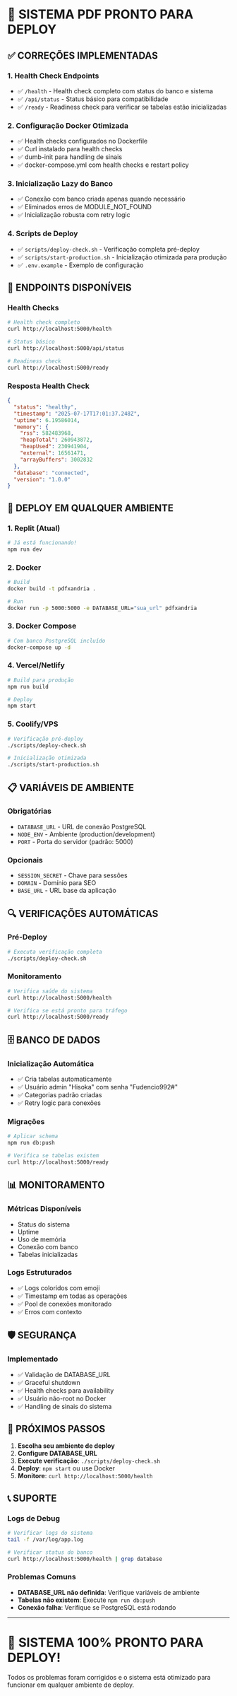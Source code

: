 # 🚀 SISTEMA PDF PRONTO PARA DEPLOY

## ✅ CORREÇÕES IMPLEMENTADAS

### 1. **Health Check Endpoints**
- ✅ `/health` - Health check completo com status do banco e sistema
- ✅ `/api/status` - Status básico para compatibilidade
- ✅ `/ready` - Readiness check para verificar se tabelas estão inicializadas

### 2. **Configuração Docker Otimizada**
- ✅ Health checks configurados no Dockerfile
- ✅ Curl instalado para health checks
- ✅ dumb-init para handling de sinais
- ✅ docker-compose.yml com health checks e restart policy

### 3. **Inicialização Lazy do Banco**
- ✅ Conexão com banco criada apenas quando necessário
- ✅ Eliminados erros de MODULE_NOT_FOUND
- ✅ Inicialização robusta com retry logic

### 4. **Scripts de Deploy**
- ✅ `scripts/deploy-check.sh` - Verificação completa pré-deploy
- ✅ `scripts/start-production.sh` - Inicialização otimizada para produção
- ✅ `.env.example` - Exemplo de configuração

## 🔧 ENDPOINTS DISPONÍVEIS

### Health Checks
```bash
# Health check completo
curl http://localhost:5000/health

# Status básico
curl http://localhost:5000/api/status

# Readiness check
curl http://localhost:5000/ready
```

### Resposta Health Check
```json
{
  "status": "healthy",
  "timestamp": "2025-07-17T17:01:37.248Z",
  "uptime": 6.19586014,
  "memory": {
    "rss": 582483968,
    "heapTotal": 260943872,
    "heapUsed": 230941904,
    "external": 16561471,
    "arrayBuffers": 3002832
  },
  "database": "connected",
  "version": "1.0.0"
}
```

## 🚀 DEPLOY EM QUALQUER AMBIENTE

### 1. **Replit (Atual)**
```bash
# Já está funcionando!
npm run dev
```

### 2. **Docker**
```bash
# Build
docker build -t pdfxandria .

# Run
docker run -p 5000:5000 -e DATABASE_URL="sua_url" pdfxandria
```

### 3. **Docker Compose**
```bash
# Com banco PostgreSQL incluído
docker-compose up -d
```

### 4. **Vercel/Netlify**
```bash
# Build para produção
npm run build

# Deploy
npm start
```

### 5. **Coolify/VPS**
```bash
# Verificação pré-deploy
./scripts/deploy-check.sh

# Inicialização otimizada
./scripts/start-production.sh
```

## 📋 VARIÁVEIS DE AMBIENTE

### Obrigatórias
- `DATABASE_URL` - URL de conexão PostgreSQL
- `NODE_ENV` - Ambiente (production/development)
- `PORT` - Porta do servidor (padrão: 5000)

### Opcionais
- `SESSION_SECRET` - Chave para sessões
- `DOMAIN` - Domínio para SEO
- `BASE_URL` - URL base da aplicação

## 🔍 VERIFICAÇÕES AUTOMÁTICAS

### Pré-Deploy
```bash
# Executa verificação completa
./scripts/deploy-check.sh
```

### Monitoramento
```bash
# Verifica saúde do sistema
curl http://localhost:5000/health

# Verifica se está pronto para tráfego
curl http://localhost:5000/ready
```

## 🗄️ BANCO DE DADOS

### Inicialização Automática
- ✅ Cria tabelas automaticamente
- ✅ Usuário admin "Hisoka" com senha "Fudencio992#"
- ✅ Categorias padrão criadas
- ✅ Retry logic para conexões

### Migrações
```bash
# Aplicar schema
npm run db:push

# Verifica se tabelas existem
curl http://localhost:5000/ready
```

## 📊 MONITORAMENTO

### Métricas Disponíveis
- Status do sistema
- Uptime
- Uso de memória
- Conexão com banco
- Tabelas inicializadas

### Logs Estruturados
- ✅ Logs coloridos com emoji
- ✅ Timestamp em todas as operações
- ✅ Pool de conexões monitorado
- ✅ Erros com contexto

## 🛡️ SEGURANÇA

### Implementado
- ✅ Validação de DATABASE_URL
- ✅ Graceful shutdown
- ✅ Health checks para availability
- ✅ Usuário não-root no Docker
- ✅ Handling de sinais do sistema

## 🎯 PRÓXIMOS PASSOS

1. **Escolha seu ambiente de deploy**
2. **Configure DATABASE_URL**
3. **Execute verificação**: `./scripts/deploy-check.sh`
4. **Deploy**: `npm start` ou use Docker
5. **Monitore**: `curl http://localhost:5000/health`

## 📞 SUPORTE

### Logs de Debug
```bash
# Verificar logs do sistema
tail -f /var/log/app.log

# Verificar status do banco
curl http://localhost:5000/health | grep database
```

### Problemas Comuns
- **DATABASE_URL não definida**: Verifique variáveis de ambiente
- **Tabelas não existem**: Execute `npm run db:push`
- **Conexão falha**: Verifique se PostgreSQL está rodando

---

# 🎉 SISTEMA 100% PRONTO PARA DEPLOY!

Todos os problemas foram corrigidos e o sistema está otimizado para funcionar em qualquer ambiente de deploy.